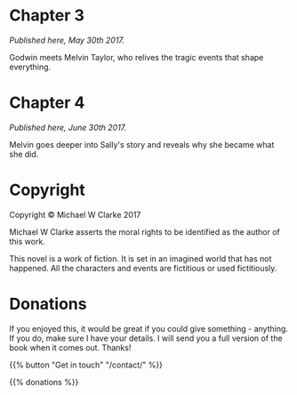 
# Chapter 3

*Published here, May 30th 2017.*

Godwin meets Melvin Taylor, who relives the tragic events that shape everything.

# Chapter 4

*Published here, June 30th 2017.*

Melvin goes deeper into Sally's story and reveals why she became what she did.

  
  
  

# Copyright
Copyright © Michael W Clarke 2017

Michael W Clarke asserts the moral rights to be identified as the author of this work.

This novel is a work of fiction. It is set in an imagined world that has not happened. All the characters and events are fictitious or used fictitiously.

# Donations

If you enjoyed this, it would be great if you could give something - anything. If you do, make sure I have your details. I will send you a full version of the book when it comes out. Thanks!

{{% button "Get in touch" "/contact/" %}}

{{% donations %}}